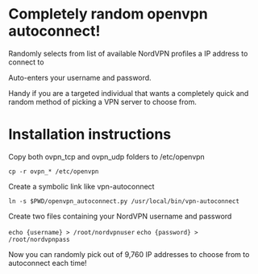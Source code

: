 # Completely random openvpn autoconnect!

Randomly selects from list of available NordVPN profiles a IP address to connect to

Auto-enters your username and password.

Handy if you are a targeted individual that wants a completely quick and random method of picking a VPN server to choose from.

# Installation instructions

Copy both ovpn_tcp and ovpn_udp folders to /etc/openvpn

`cp -r ovpn_* /etc/openvpn`

Create a symbolic link like vpn-autoconnect

`ln -s $PWD/openvpn_autoconnect.py /usr/local/bin/vpn-autoconnect`

Create two files containing your NordVPN username and password

`echo {username} > /root/nordvpnuser`
`echo {password} > /root/nordvpnpass`

Now you can randomly pick out of 9,760 IP addresses to choose from to autoconnect each time!

